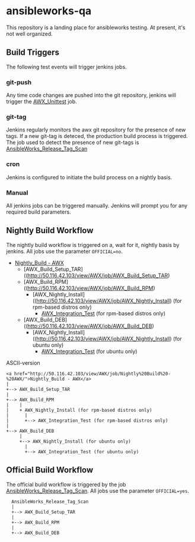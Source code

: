 # ansibleworks-qa

This repository is a landing place for ansibleworks testing.  At present, it's not well organized.

## Build Triggers

The following test events will trigger jenkins jobs.

### git-push

Any time code changes are pushed into the git repository, jenkins will trigger the [AWX_Unittest](http://50.116.42.103/view/AWX/job/AWX_Unittest/) job.


### git-tag

Jenkins regularly monitors the awx git repository for the presence of new tags.  If a new git-tag is deteced, the production build process is triggered.  The job used to detect the presence of new git-tags is [AnsibleWorks_Release_Tag_Scan](http://50.116.42.103/view/AWX/job/AnsibleWorks_Release_Tag_Scan/)

### cron

Jenkins is configured to initiate the build process on a nightly basis.

### Manual

All jenkins jobs can be triggered manually.  Jenkins will prompt you for any required build parameters.

## Nightly Build Workflow

The nightly build workflow is triggered on a, wait for it, nightly basis by jenkins.  All jobs use the parameter `OFFICIAL=no`.

* [Nightly_Build - AWX](http://50.116.42.103/view/AWX/job/Nightly%20Build%20-%20AWX/)
  * [AWX_Build_Setup_TAR]((http://50.116.42.103/view/AWX/job/AWX_Build_Setup_TAR)
  * [AWX_Build_RPM]((http://50.116.42.103/view/AWX/job/AWX_Build_RPM)
    * [AWX_Nightly_Install]((http://50.116.42.103/view/AWX/job/AWX_Nightly_Install)  (for rpm-based distros only)
      * [AWX_Integration_Test](http://50.116.42.103/view/AWX/job/AWX_Integration_Test) (for rpm-based distros only)
  * [AWX_Build_DEB]((http://50.116.42.103/view/AWX/job/AWX_Build_DEB)
    * [AWX_Nightly_Install]((http://50.116.42.103/view/AWX/job/AWX_Nightly_Install)  (for ubuntu only)
      * [AWX_Integration_Test](http://50.116.42.103/view/AWX/job/AWX_Integration_Test) (for ubuntu only)

ASCII-version

    <a href="http://50.116.42.103/view/AWX/job/Nightly%20Build%20-%20AWX/">Nightly_Build - AWX</a>
    |
    +--> AWX_Build_Setup_TAR
    |
    +--> AWX_Build_RPM
    |    |
    |    + AWX_Nightly_Install (for rpm-based distros only)
    |      |
    |      +--> AWX_Integration_Test (for rpm-based distros only)
    |
    +--> AWX_Build_DEB
         |
         +--> AWX_Nightly_Install (for ubuntu only)
           |
           +--> AWX_Integration_Test (for ubuntu only)

## Official Build Workflow

The official build workflow is triggered by the job [AnsibleWorks_Release_Tag_Scan](http://50.116.42.103/view/AWX/job/AnsibleWorks_Release_Tag_Scan/).  All jobs use the parameter `OFFICIAL=yes`.

      AnsibleWorks_Release_Tag_Scan
      |
      +--> AWX_Build_Setup_TAR
      |
      +--> AWX_Build_RPM
      |
      +--> AWX_Build_DEB
